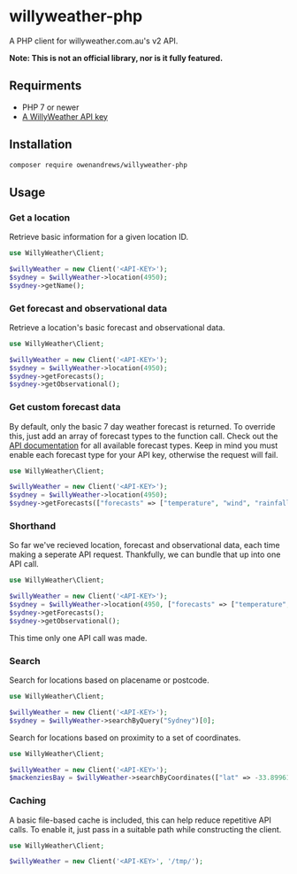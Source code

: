 # willyweather-php
A PHP client for willyweather.com.au's v2 API.

**Note: This is not an official library, nor is it fully featured.**

## Requirments
- PHP 7 or newer
- [A WillyWeather API key](http://www.willyweather.com.au/info/api.html)

## Installation
```bash
composer require owenandrews/willyweather-php
```

## Usage
### Get a location
Retrieve basic information for a given location ID.
```php
use WillyWeather\Client;

$willyWeather = new Client('<API-KEY>');
$sydney = $willyWeather->location(4950);
$sydney->getName();
```

### Get forecast and observational data
Retrieve a location's basic forecast and observational data.
```php
use WillyWeather\Client;

$willyWeather = new Client('<API-KEY>');
$sydney = $willyWeather->location(4950);
$sydney->getForecasts();
$sydney->getObservational();
```

### Get custom forecast data
By default, only the basic 7 day weather forecast is returned. To override this, just add an array of forecast types to the function call. Check out the [API documentation](http://www.willyweather.com/api/docs/v2.html) for all available forecast types. Keep in mind you must enable each forecast type for your API key, otherwise the request will fail.
```php
use WillyWeather\Client;

$willyWeather = new Client('<API-KEY>');
$sydney = $willyWeather->location(4950);
$sydney->getForecasts(["forecasts" => ["temperature", "wind", "rainfallprobability"], "days" => 3]);
```

### Shorthand
So far we've recieved location, forecast and observational data, each time making a seperate API request. Thankfully, we can bundle that up into one API call.
```php
use WillyWeather\Client;

$willyWeather = new Client('<API-KEY>');
$sydney = $willyWeather->location(4950, ["forecasts" => ["temperature", "wind", "rainfallprobability"], "days" => 3, "observational" => true]);
$sydney->getForecasts();
$sydney->getObservational();
```
This time only one API call was made.

### Search
Search for locations based on placename or postcode.
```php
use WillyWeather\Client;

$willyWeather = new Client('<API-KEY>');
$sydney = $willyWeather->searchByQuery("Sydney")[0];
```
Search for locations based on proximity to a set of coordinates.
```php
use WillyWeather\Client;

$willyWeather = new Client('<API-KEY>');
$mackenziesBay = $willyWeather->searchByCoordinates(["lat" => -33.8996141, "lng" => 151.272962])[0];
```

### Caching
A basic file-based cache is included, this can help reduce repetitive API calls. To enable it, just pass in a suitable path while constructing the client.
```php
use WillyWeather\Client;

$willyWeather = new Client('<API-KEY>', '/tmp/');
```
